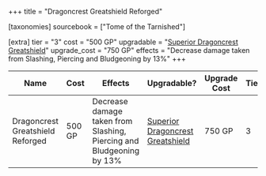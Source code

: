 +++
title = "Dragoncrest Greatshield Reforged"

[taxonomies]
sourcebook = ["Tome of the Tarnished"]

[extra]
tier = "3"
cost = "500 GP"
upgradable = "[Superior Dragoncrest Greatshield](@/items/talismans/Superior-Dragoncrest-Greatshield.md)"
upgrade_cost = "750 GP"
effects = "Decrease damage taken from Slashing, Piercing and Bludgeoning by 13%"
+++

| Name                          | Cost    | Effects                                                                                           | Upgradable? | Upgrade Cost | Tier |
| ----------------------------- | ------- | ----------------------------------------------------------------------------------------------- | ----------- | ------------ | ---- |
| Dragoncrest Greatshield Reforged | 500 GP | Decrease damage taken from Slashing, Piercing and Bludgeoning by 13% | [Superior Dragoncrest Greatshield](@/items/talismans/Superior-Dragoncrest-Greatshield.md) | 750 GP | 3 |
